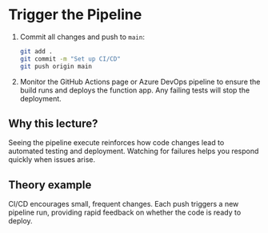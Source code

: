 # Trigger the Pipeline

1. Commit all changes and push to `main`:
   ```bash
   git add .
   git commit -m "Set up CI/CD"
   git push origin main
   ```
2. Monitor the GitHub Actions page or Azure DevOps pipeline to ensure the build
   runs and deploys the function app. Any failing tests will stop the
   deployment.

## Why this lecture?

Seeing the pipeline execute reinforces how code changes lead to automated
testing and deployment. Watching for failures helps you respond quickly when
issues arise.
## Theory example
CI/CD encourages small, frequent changes. Each push triggers a new pipeline run, providing rapid feedback on whether the code is ready to deploy.
